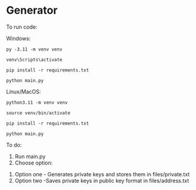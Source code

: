 # Generator


To run code:

Windows:
```
py -3.11 -m venv venv
```
```
venv\Scripts\activate
```
```
pip install -r requirements.txt
```
```
python main.py
```
Linux/MacOS:
```
python3.11 -m venv venv
```
```
source venv/bin/activate
```
```
pip install -r requirements.txt
```
```
python main.py
```

To do:
1) Run main.py
2) Choose option:
1. Option one - Generates private keys and stores them in files/private.txt
2. Option two -Saves private keys in public key format in files/address.txt 
